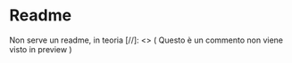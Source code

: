 # Readme
Non serve un readme, in teoria
[//]: <> ( Questo è un commento non viene visto in preview )
